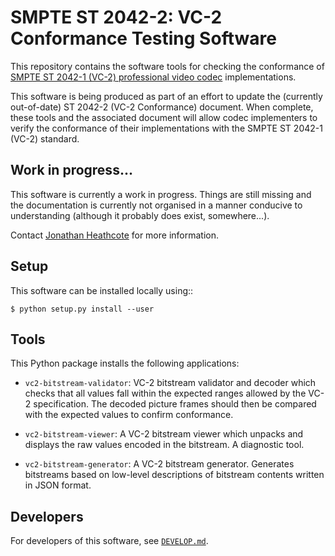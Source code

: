 SMPTE ST 2042-2: VC-2 Conformance Testing Software
==================================================

This repository contains the software tools for checking the conformance of
[SMPTE ST 2042-1 (VC-2) professional video
codec](https://www.bbc.co.uk/rd/projects/vc-2) implementations.

This software is being produced as part of an effort to update the (currently
out-of-date) ST 2042-2 (VC-2 Conformance) document. When complete, these tools
and the associated document will allow codec implementers to verify the
conformance of their implementations with the SMPTE ST 2042-1 (VC-2) standard.

Work in progress...
-------------------

This software is currently a work in progress. Things are still missing and the
documentation is currently not organised in a manner conducive to understanding
(although it probably does exist, somewhere...).

Contact [Jonathan Heathcote](mailto:jonathan.heathcote@bbc.co.uk) for more
information.


Setup
-----

This software can be installed locally using::

    $ python setup.py install --user


Tools
-----

This Python package installs the following applications:

* `vc2-bitstream-validator`: VC-2 bitstream validator and decoder which
  checks that all values fall within the expected ranges allowed by the VC-2
  specification. The decoded picture frames should then be compared with the
  expected values to confirm conformance.

* `vc2-bitstream-viewer`: A VC-2 bitstream viewer which unpacks and displays
  the raw values encoded in the bitstream. A diagnostic tool.

* `vc2-bitstream-generator`: A VC-2 bitstream generator. Generates bitstreams
  based on low-level descriptions of bitstream contents written in JSON format.


Developers
----------

For developers of this software, see [``DEVELOP.md``](./DEVELOP.md).
